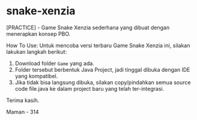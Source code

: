 # snake-xenzia
[PRACTICE] - Game Snake Xenzia sederhana yang dibuat dengan menerapkan konsep PBO.

How To Use:
Untuk mencoba versi terbaru Game Snake Xenzia ini, silakan lakukan langkah berikut:
  1. Download folder `Game` yang ada.
  2. Folder tersebut berbentuk Java Project, jadi tinggal dibuka dengan IDE yang kompatibel.
  3. Jika tidak bisa langsung dibuka, silakan copy/pindahkan semua source code file.java ke dalam project baru yang telah ter-integrasi.

Terima kasih.

Maman - 314
